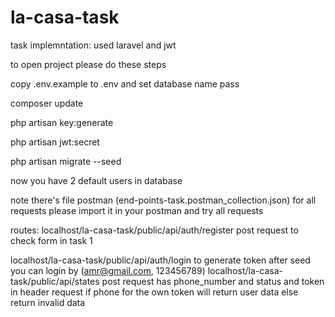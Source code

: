 # la-casa-task
task implemntation: used laravel and jwt

to open project please do these steps

copy .env.example to .env and set database name pass

composer update

php artisan key:generate

php artisan jwt:secret

php artisan migrate --seed

now you have 2 default users in database


note there's file postman (end-points-task.postman_collection.json)  for all requests please import it in your postman and try all requests

routes:
localhost/la-casa-task/public/api/auth/register post request to check form in task 1

localhost/la-casa-task/public/api/auth/login to generate token after seed you can login by (amr@gmail.com, 123456789)
localhost/la-casa-task/public/api/states post request has phone_number and status and token in header request if phone for the own token will return user data else return invalid data

